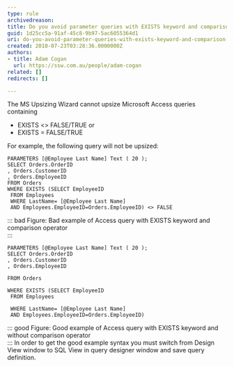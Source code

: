 ```yaml
---
type: rule
archivedreason: 
title: Do you avoid parameter queries with EXISTS keyword and comparison operators (<> or =)(Upsizing Problem)?
guid: 1d25cc5a-91af-45c8-9b97-5ac6055364d1
uri: do-you-avoid-parameter-queries-with-exists-keyword-and-comparison-operators-or-upsizing-problem
created: 2010-07-23T03:28:36.0000000Z
authors:
- title: Adam Cogan
  url: https://ssw.com.au/people/adam-cogan
related: []
redirects: []

---
```


The MS Upsizing Wizard cannot upsize Microsoft Access queries containing

* EXISTS &lt;&gt; FALSE/TRUE or
* EXISTS = FALSE/TRUE


For example, the following query will not be upsized:

<!--endintro-->


```
PARAMETERS [@Employee Last Name] Text ( 20 );    
SELECT Orders.OrderID
, Orders.CustomerID
, Orders.EmployeeID
FROM Orders
WHERE EXISTS (SELECT EmployeeID
 FROM Employees 
 WHERE LastName= [@Employee Last Name] 
 AND Employees.EmployeeID=Orders.EmployeeID) <> FALSE
```



::: bad
Figure: Bad example of Access query with EXISTS keyword and comparison operator  
:::


```
PARAMETERS [@Employee Last Name] Text ( 20 ); 
SELECT Orders.OrderID
, Orders.CustomerID
, Orders.EmployeeID

FROM Orders

WHERE EXISTS (SELECT EmployeeID 
 FROM Employees

 WHERE LastName= [@Employee Last Name] 
 AND Employees.EmployeeID=Orders.EmployeeID)
```



::: good
Figure: Good example of Access query with EXISTS keyword and without comparison operator  
:::
In order to get the good example syntax you must switch from Design View window to SQL View in query designer window and save query definition.
